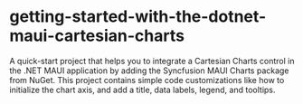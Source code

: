 # getting-started-with-the-dotnet-maui-cartesian-charts
A quick-start project that helps you to integrate a Cartesian Charts control in the .NET MAUI application by adding the Syncfusion MAUI Charts package from NuGet. This project contains simple code customizations like how to initialize the chart axis, and add a title, data labels, legend, and tooltips.
